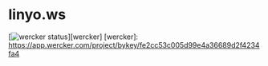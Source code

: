 linyo.ws
========

[![wercker status](https://img.shields.io/wercker/ci/58c01ee5c991720100e6a44c.svg?style=flat-square)][wercker]
[wercker]: https://app.wercker.com/project/bykey/fe2cc53c005d99e4a36689d2f4234fa4
